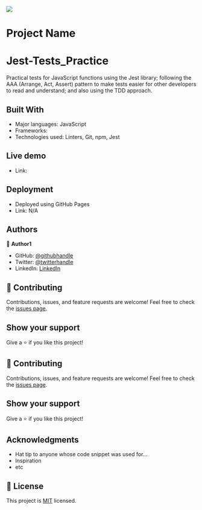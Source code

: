![](https://img.shields.io/badge/Microverse-blueviolet)

# Project Name

# Jest-Tests_Practice
Practical tests for JavaScript functions using the Jest library; following the AAA (Arrange, Act, Assert) pattern to make tests easier for other developers to read and understand; and also using the TDD approach.

## Built With
- Major languages: JavaScript
- Frameworks:
- Technologies used: Linters, Git, npm, Jest


## Live demo
- Link: 


## Deployment
- Deployed using GitHub Pages
- Link: N/A

## Authors

👤 **Author1**
- GitHub: [@githubhandle](https://github.com/Mukumbuta)
- Twitter: [@twitterhandle](https://twitter.com/Mukumbuta8)
- LinkedIn: [LinkedIn](https://linkedin.com/in/mukumbuta)

## 🤝 Contributing
Contributions, issues, and feature requests are welcome!
Feel free to check the [issues page](../../issues/).

## Show your support
Give a ⭐️ if you like this project!

## 🤝 Contributing
Contributions, issues, and feature requests are welcome!
Feel free to check the [issues page](../../issues/).

## Show your support
Give a ⭐️ if you like this project!

## Acknowledgments
- Hat tip to anyone whose code snippet was used for...
- Inspiration
- etc

## 📝 License
This project is [MIT](./LICENSE) licensed.
